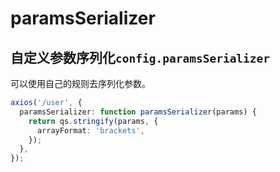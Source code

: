 # paramsSerializer

## 自定义参数序列化`config.paramsSerializer`

可以使用自己的规则去序列化参数。

```typescript
axios('/user', {
  paramsSerializer: function paramsSerializer(params) {
    return qs.stringify(params, {
      arrayFormat: 'brackets',
    });
  },
});
```
